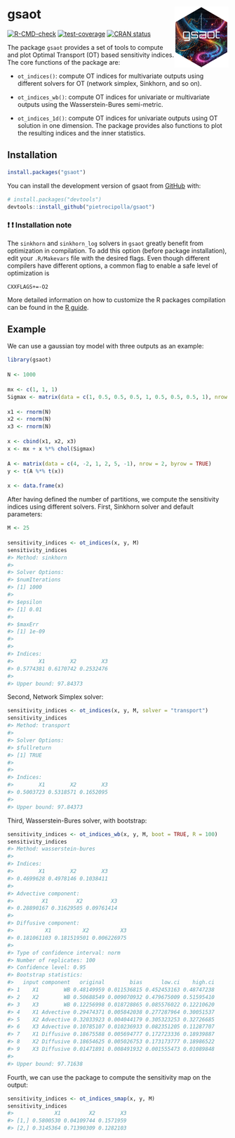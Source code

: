 
<!-- README.md is generated from README.Rmd. Please edit that file -->

# gsaot <a href="https://pietrocipolla.github.io/gsaot/"><img src="man/figures/logo.png" align="right" height="139" alt="gsaot website" /></a>

<!-- badges: start -->

[![R-CMD-check](https://github.com/pietrocipolla/gsaot/actions/workflows/R-CMD-check.yaml/badge.svg)](https://github.com/pietrocipolla/gsaot/actions/workflows/R-CMD-check.yaml)
[![test-coverage](https://github.com/pietrocipolla/gsaot/actions/workflows/test-coverage.yaml/badge.svg)](https://github.com/pietrocipolla/gsaot/actions/workflows/test-coverage.yaml)
[![CRAN
status](https://www.r-pkg.org/badges/version/gsaot)](https://CRAN.R-project.org/package=gsaot)
<!-- badges: end -->

The package `gsaot` provides a set of tools to compute and plot Optimal
Transport (OT) based sensitivity indices. The core functions of the
package are:

- `ot_indices()`: compute OT indices for multivariate outputs using
  different solvers for OT (network simplex, Sinkhorn, and so on).

- `ot_indices_wb()`: compute OT indices for univariate or multivariate
  outputs using the Wasserstein-Bures semi-metric.

- `ot_indices_1d()`: compute OT indices for univariate outputs using OT
  solution in one dimension. The package provides also functions to plot
  the resulting indices and the inner statistics.

## Installation

``` r
install.packages("gsaot")
```

You can install the development version of gsaot from
[GitHub](https://github.com/) with:

``` r
# install.packages("devtools")
devtools::install_github("pietrocipolla/gsaot")
```

### :exclamation: :exclamation: Installation note

The `sinkhorn` and `sinkhorn_log` solvers in `gsaot` greatly benefit
from optimization in compilation. To add this option (before package
installation), edit your `.R/Makevars` file with the desired flags. Even
though different compilers have different options, a common flag to
enable a safe level of optimization is

    CXXFLAGS+=-O2

More detailed information on how to customize the R packages compilation
can be found in the [R
guide](https://cran.r-project.org/doc/manuals/R-admin.html#Customizing-package-compilation).

## Example

We can use a gaussian toy model with three outputs as an example:

``` r
library(gsaot)

N <- 1000

mx <- c(1, 1, 1)
Sigmax <- matrix(data = c(1, 0.5, 0.5, 0.5, 1, 0.5, 0.5, 0.5, 1), nrow = 3)

x1 <- rnorm(N)
x2 <- rnorm(N)
x3 <- rnorm(N)

x <- cbind(x1, x2, x3)
x <- mx + x %*% chol(Sigmax)

A <- matrix(data = c(4, -2, 1, 2, 5, -1), nrow = 2, byrow = TRUE)
y <- t(A %*% t(x))

x <- data.frame(x)
```

After having defined the number of partitions, we compute the
sensitivity indices using different solvers. First, Sinkhorn solver and
default parameters:

``` r
M <- 25

sensitivity_indices <- ot_indices(x, y, M)
sensitivity_indices
#> Method: sinkhorn 
#> 
#> Solver Options:
#> $numIterations
#> [1] 1000
#> 
#> $epsilon
#> [1] 0.01
#> 
#> $maxErr
#> [1] 1e-09
#> 
#> 
#> Indices:
#>        X1        X2        X3 
#> 0.5774381 0.6170742 0.2532476 
#> 
#> Upper bound: 97.84373
```

Second, Network Simplex solver:

``` r
sensitivity_indices <- ot_indices(x, y, M, solver = "transport")
sensitivity_indices
#> Method: transport 
#> 
#> Solver Options:
#> $fullreturn
#> [1] TRUE
#> 
#> 
#> Indices:
#>        X1        X2        X3 
#> 0.5003723 0.5318571 0.1652095 
#> 
#> Upper bound: 97.84373
```

Third, Wasserstein-Bures solver, with bootstrap:

``` r
sensitivity_indices <- ot_indices_wb(x, y, M, boot = TRUE, R = 100)
sensitivity_indices
#> Method: wasserstein-bures 
#> 
#> Indices:
#>        X1        X2        X3 
#> 0.4699628 0.4978146 0.1038411 
#> 
#> Advective component:
#>         X1         X2         X3 
#> 0.28890167 0.31629505 0.09761414 
#> 
#> Diffusive component:
#>          X1          X2          X3 
#> 0.181061103 0.181519501 0.006226975 
#> 
#> Type of confidence interval: norm 
#> Number of replicates: 100 
#> Confidence level: 0.95 
#> Bootstrap statistics:
#>   input component   original        bias      low.ci    high.ci
#> 1    X1        WB 0.48149959 0.011536815 0.452453163 0.48747238
#> 2    X2        WB 0.50688549 0.009070932 0.479675009 0.51595410
#> 3    X3        WB 0.12256998 0.018728865 0.085576022 0.12210620
#> 4    X1 Advective 0.29474371 0.005842038 0.277287964 0.30051537
#> 5    X2 Advective 0.32033923 0.004044179 0.305323253 0.32726685
#> 6    X3 Advective 0.10785107 0.010236933 0.082351205 0.11287707
#> 7    X1 Diffusive 0.18675588 0.005694777 0.172723336 0.18939887
#> 8    X2 Diffusive 0.18654625 0.005026753 0.173173777 0.18986522
#> 9    X3 Diffusive 0.01471891 0.008491932 0.001555473 0.01089848
#> 
#> Upper bound: 97.71638
```

Fourth, we can use the package to compute the sensitivity map on the
output:

``` r
sensitivity_indices <- ot_indices_smap(x, y, M)
sensitivity_indices
#>             X1         X2        X3
#> [1,] 0.5800530 0.04109744 0.1571959
#> [2,] 0.3145364 0.71390309 0.1282103
```
